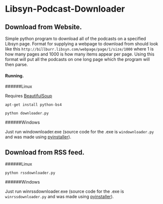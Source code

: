 # Libsyn-Podcast-Downloader

## Download from Website.

Simple python program to download all of the podcasts on a specified Libsyn page.  Format for supplying a webpage to download from should look like this `http://billburr.libsyn.com/webpage/page/1/size/1000` where 1 is how many pages and 1000 is how many items appear per page.  Using this format will put all the podcasts on one long page which the program will then parse.  

#### Running.

######Linux

Requires [BeautifulSoup](http://www.crummy.com/software/BeautifulSoup/bs4/doc/)

`apt-get install python-bs4`

`python downloader.py`

######Windows

Just run windownloader.exe (source code for the .exe is `windownloader.py` and was made using [pyinstaller](http://www.pyinstaller.org/)). 

## Download from RSS feed.

######Linux

`python rssdownloader.py`

######Windows

Just run winrssdownloader.exe (source code for the .exe is `winrssdownloader.py` and was made using [pyinstaller](http://www.pyinstaller.org/)). 
